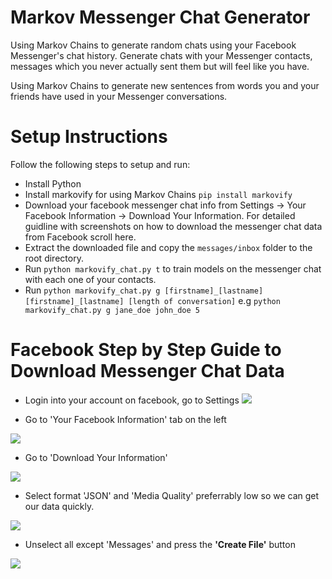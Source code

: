 # Markov Messenger Chat Generator
Using Markov Chains to generate random chats using your Facebook Messenger's chat history. Generate chats with your Messenger contacts, messages which you never actually sent them but will feel like you have.

Using Markov Chains to generate new sentences from words you and your friends have used in your Messenger conversations.

# Setup Instructions

Follow the following steps to setup and run:

- Install Python
- Install markovify for using Markov Chains `pip install markovify`
- Download your facebook messenger chat info from Settings -> Your Facebook Information -> Download Your Information. For detailed guidline with screenshots on how to download the messenger chat data from Facebook scroll here.
- Extract the downloaded file and copy the `messages/inbox` folder to the root directory.
- Run `python markovify_chat.py t` to train models on the messenger chat with each one of your contacts.
- Run `python markovify_chat.py g [firstname]_[lastname] [firstname]_[lastname] [length of conversation]` e.g `python markovify_chat.py g jane_doe john_doe 5`

# Facebook Step by Step Guide to Download Messenger Chat Data

- Login into your account on facebook, go to Settings
![](https://i.ibb.co/HTwxf6r/Screen-Shot-2019-03-21-at-12-42-21-AM.png)

- Go to 'Your Facebook Information' tab on the left

![](https://i.ibb.co/w4TvKHP/Screen-Shot-2019-03-21-at-12-53-03-AM.png)

- Go to 'Download Your Information'

![](https://i.ibb.co/CV0NLCp/Screen-Shot-2019-03-21-at-12-56-55-AM.png)

- Select format 'JSON' and 'Media Quality' preferrably low so we can get our data quickly.

![](https://i.ibb.co/MGxc0Qf/Screen-Shot-2019-03-21-at-1-02-09-AM.png)

- Unselect all except 'Messages' and press the **'Create File'** button

![](https://i.ibb.co/w47ntb0/Screen-Shot-2019-03-21-at-1-05-53-AM.png)
